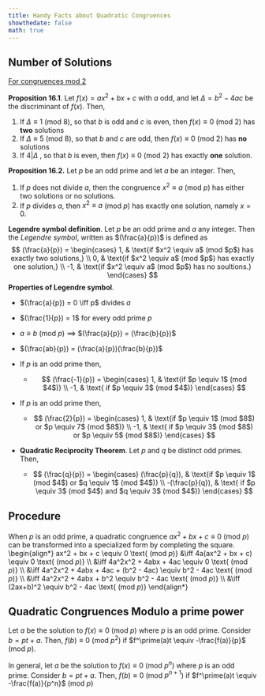 ```yaml
---
title: Handy Facts about Quadratic Congruences
showthedate: false
math: true
---
```


## Number of Solutions

<u>For congruences mod 2</u>

**Proposition 16.1**. Let $f(x) = ax^2 + bx + c$ with $a$ odd, and let $\Delta = b^2 - 4ac$ be the discriminant of $f(x)$. Then,

1. If $\Delta \equiv 1$ (mod $8$), so that $b$ is odd and $c$ is even, then $f(x) \equiv 0$ (mod $2$) has **two** solutions
2. If $\Delta \equiv 5$ (mod $8$), so that $b$ and $c$ are odd, then $f(x) \equiv 0$ (mod $2$) has **no** solutions
3. If $4 | \Delta$ ,  so that $b$ is even, then $f(x) \equiv 0$ (mod $2$) has exactly **one** solution.

**Proposition 16.2.** Let $p$ be an odd prime and let $a$ be an integer. Then,

1. If $p$ does not divide $a$, then the congruence $x^2 \equiv a$ (mod $p$) has either two solutions or no solutions. 
2. If $p$ divides $a$, then $x^2 \equiv a$ (mod $p$) has exactly one solution, namely $x = 0$.

**Legendre symbol definition**. Let $p$ be an odd prime and $a$ any integer. Then the *Legendre symbol*, written as $(\frac{a}{p})$ is defined as
$$
(\frac{a}{p}) = \begin{cases}
1, & \text{if $x^2 \equiv a$ (mod $p$) has exactly two solutions,} \\
0, & \text{if $x^2 \equiv a$ (mod $p$) has exactly one solution,} \\
-1, & \text{if $x^2 \equiv a$ (mod $p$) has no soultions.}
\end{cases}
$$
**Properties of Legendre symbol**.

- $(\frac{a}{p}) = 0 \iff p$ divides $a$

- $(\frac{1}{p}) = 1$ for every odd prime $p$

- $a \equiv b$ (mod $p$) $\implies$ $(\frac{a}{p}) = (\frac{b}{p})$

- $(\frac{ab}{p}) = (\frac{a}{p})(\frac{b}{p})$

- If $p$ is an odd prime then,

  - $$
    (\frac{-1}{p}) = 
    \begin{cases} 
    1, & \text{if $p \equiv 1$ (mod $4$)} \\
    -1, & \text{ if $p \equiv 3$ (mod $4$)}
    \end{cases}
    $$

- If $p$ is an odd prime then,

  - $$
    (\frac{2}{p}) = 
    \begin{cases} 
    1, & \text{if $p \equiv 1$ (mod $8$) or $p \equiv 7$ (mod $8$)} \\
    -1, & \text{ if $p \equiv 3$ (mod $8$) or $p \equiv 5$ (mod $8$)}
    \end{cases}
    $$

- **Quadratic Reciprocity Theorem**. Let $p$ and $q$ be distinct odd primes. Then,

  - $$
    (\frac{q}{p}) = 
    \begin{cases} 
    (\frac{p}{q}), & \text{if $p \equiv 1$ (mod $4$) or $q \equiv 1$ (mod $4$)} \\
    -(\frac{p}{q}), & \text{ if $p \equiv 3$ (mod $4$) and $q \equiv 3$ (mod $4$)}
    \end{cases}
    $$

## Procedure

When $p$ is an odd prime, a quadratic congruence $ax^2 + bx + c \equiv 0$ (mod $p$) can be transformed into a specialized form by completing the square.
\begin{align*}
ax^2 + bx + c \equiv 0 \text{ (mod $p$)} &\iff 4a(ax^2 + bx + c) \equiv 0 \text{ (mod $p$)} \\\\
&\iff 4a^2x^2 + 4abx + 4ac \equiv 0 \text{ (mod $p$)} \\\\
&\iff 4a^2x^2 + 4abx + 4ac + (b^2 - 4ac) \equiv b^2 - 4ac  \text{ (mod $p$)} \\\\
&\iff 4a^2x^2 + 4abx + b^2 \equiv b^2 - 4ac \text{ (mod $p$)} \\\\
&\iff (2ax+b)^2 \equiv b^2 - 4ac \text{ (mod $p$)}
\end{align*}

## Quadratic Congruences Modulo a prime power

Let $a$ be the solution to $f(x) \equiv 0$ (mod $p$) where $p$ is an odd prime. Consider $b = pt + a$. Then, $f(b) \equiv 0$ (mod $p^2$) if $f^\prime(a)t \equiv -\frac{f(a)}{p}$ (mod $p$).

In general, let $a$ be the solution to $f(x) \equiv 0$ (mod $p^n$) where $p$ is an odd prime. Consider $b = pt + a$. Then, $f(b) \equiv 0$ (mod $p^{n + 1}$) if $f^\prime(a)t \equiv -\frac{f(a)}{p^n}$ (mod $p$) 

